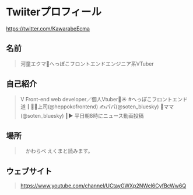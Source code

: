 # Twiiterプロフィール

<https://twitter.com/KawarabeEcma>

## 名前

> 河童エクマ🥒へっぽこフロントエンドエンジニア系VTuber

## 自己紹介

> V Front-end web developer／個人Vtuber🥒☀️ #へっぽこフロントエンド道┃👨‍💻上司(@heppokofrontend) ✍️パパ(@soten_bluesky) 🕺ママ(@soten_bluesky) ┃▶️ 平日朝8時にニュース動画投稿

## 場所

>　かわらべ えくまと読みます。

## ウェブサイト

> https://www.youtube.com/channel/UCtayGWXp2NWel6CyfBcWw6Q
